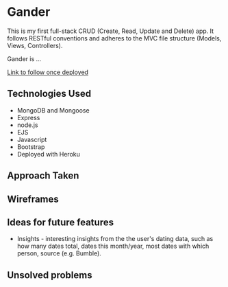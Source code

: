 # Gander

This is my first full-stack CRUD (Create, Read, Update and Delete) app. It follows RESTful conventions and adheres to the MVC file structure (Models, Views, Controllers).

Gander is ...

[Link to follow once deployed](TBC)

## Technologies Used

* MongoDB and Mongoose
* Express
* node.js
* EJS
* Javascript
* Bootstrap
* Deployed with Heroku

## Approach Taken

## Wireframes

## Ideas for future features

* Insights - interesting insights from the the user's dating data, such as how many dates total, dates this month/year, most dates with which person, source (e.g. Bumble).

## Unsolved problems


